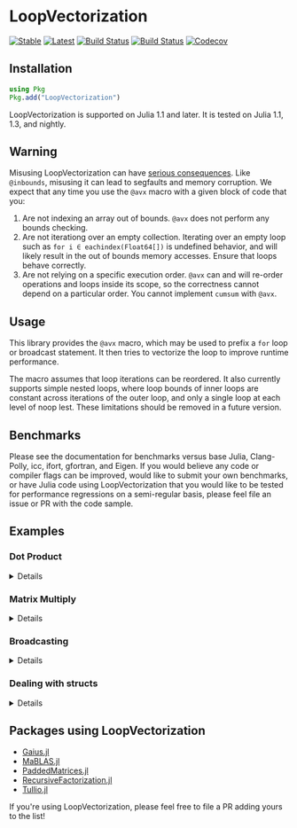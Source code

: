# LoopVectorization

[![Stable](https://img.shields.io/badge/docs-stable-blue.svg)](https://chriselrod.github.io/LoopVectorization.jl/stable)
[![Latest](https://img.shields.io/badge/docs-latest-blue.svg)](https://chriselrod.github.io/LoopVectorization.jl/latest)
[![Build Status](https://travis-ci.com/chriselrod/LoopVectorization.jl.svg?branch=master)](https://travis-ci.com/chriselrod/LoopVectorization.jl)
[![Build Status](https://ci.appveyor.com/api/projects/status/github/chriselrod/LoopVectorization.jl?svg=true)](https://ci.appveyor.com/project/chriselrod/LoopVectorization-jl)
[![Codecov](https://codecov.io/gh/chriselrod/LoopVectorization.jl/branch/master/graph/badge.svg)](https://codecov.io/gh/chriselrod/LoopVectorization.jl)

## Installation

```julia
using Pkg
Pkg.add("LoopVectorization")
```
LoopVectorization is supported on Julia 1.1 and later. It is tested on Julia 1.1, 1.3, and nightly.

## Warning

Misusing LoopVectorization can have [serious consequences](http://catb.org/jargon/html/N/nasal-demons.html). Like `@inbounds`, misusing it can lead to segfaults and memory corruption.
We expect that any time you use the `@avx` macro with a given block of code that you:
1. Are not indexing an array out of bounds. `@avx` does not perform any bounds checking.
2. Are not iterationg over an empty collection. Iterating over an empty loop such as `for i ∈ eachindex(Float64[])` is undefined behavior, and will likely result in the out of bounds memory accesses. Ensure that loops behave correctly.
3. Are not relying on a specific execution order. `@avx` can and will re-order operations and loops inside its scope, so the correctness cannot depend on a particular order. You cannot implement `cumsum` with `@avx`.

## Usage

This library provides the `@avx` macro, which may be used to prefix a `for` loop or broadcast statement.
It then tries to vectorize the loop to improve runtime performance.

The macro assumes that loop iterations can be reordered. It also currently supports simple nested loops, where loop bounds of inner loops are constant across iterations of the outer loop, and only a single loop at each level of noop lest. These limitations should be removed in a future version.

## Benchmarks

Please see the documentation for benchmarks versus base Julia, Clang-Polly, icc, ifort, gfortran, and Eigen. If you would believe any code or compiler flags can be improved, would like to submit your own benchmarks, or have Julia code using LoopVectorization that you would like to be tested for performance regressions on a semi-regular basis, please feel file an issue or PR with the code sample.

## Examples
### Dot Product
<details>
 <summaryClick me! ></summary>
<p>

A simple example with a single loop is the dot product:
```julia
julia> using LoopVectorization, BenchmarkTools

julia> function mydot(a, b)
           s = 0.0
           @inbounds @simd for i ∈ eachindex(a,b)
               s += a[i]*b[i]
           end
           s
       end
mydot (generic function with 1 method)

julia> function mydotavx(a, b)
           s = 0.0
           @avx for i ∈ eachindex(a,b)
               s += a[i]*b[i]
           end
           s
       end
mydotavx (generic function with 1 method)

julia> a = rand(256); b = rand(256);

julia> @btime mydot($a, $b)
  12.273 ns (0 allocations: 0 bytes)
62.61049816874535

julia> @btime mydotavx($a, $b)
  11.618 ns (0 allocations: 0 bytes)
62.61049816874536

julia> a = rand(255); b = rand(255);

julia> @btime mydot($a, $b)
  36.539 ns (0 allocations: 0 bytes)
62.29537331565549

julia> @btime mydotavx($a, $b)
  11.739 ns (0 allocations: 0 bytes)
62.29537331565549
```

On most recent CPUs, the performance of the dot product is bounded by
the speed at which it can load data; most recent x86_64 CPUs can perform
two aligned loads and two fused multiply adds (`fma`) per clock cycle.
However, the dot product requires two loads per `fma`.

A self-dot function, on the otherhand, requires one load per fma:
```julia
julia> function myselfdot(a)
           s = 0.0
           @inbounds @simd for i ∈ eachindex(a)
               s += a[i]*a[i]
           end
           s
       end
myselfdot (generic function with 1 method)

julia> function myselfdotavx(a)
           s = 0.0
           @avx for i ∈ eachindex(a)
               s += a[i]*a[i]
           end
           s
       end
myselfdotavx (generic function with 1 method)

julia> a = rand(256);

julia> @btime myselfdot($a)
  8.578 ns (0 allocations: 0 bytes)
90.16636687132868

julia> @btime myselfdotavx($a)
  9.560 ns (0 allocations: 0 bytes)
90.16636687132868

julia> @btime myselfdot($b)
  28.923 ns (0 allocations: 0 bytes)
83.20114563267853

julia> @btime myselfdotavx($b)
  9.174 ns (0 allocations: 0 bytes)
83.20114563267856
```
For this reason, the `@avx` version is roughly twice as fast. The `@inbounds @simd` version, however, is not, because it runs into the problem of loop carried dependencies: to add `a[i]*b[i]` to `s_new = s_old + a[i-j]*b[i-j]`, we must have first finished calculating `s_new`, but -- while two `fma` instructions can be initiated per cycle -- they each take several clock cycles to complete.
For this reason, we need to unroll the operation to run several independent instances concurrently. The `@avx` macro models this cost to try and pick an optimal unroll factor.

</p>
</details>

### Matrix Multiply
<details>
 <summaryClick me! ></summary>
<p>

We can also vectorize fancier loops. A likely familiar example to dive into:
```julia
julia> function mygemm!(C, A, B)
           @inbounds @fastmath for m ∈ 1:size(A,1), n ∈ 1:size(B,2)
               Cmn = zero(eltype(C))
               for k ∈ 1:size(A,2)
                   Cmn += A[m,k] * B[k,n]
               end
               C[m,n] = Cmn
           end
       end
mygemm! (generic function with 1 method)

julia> function mygemmavx!(C, A, B)
           @avx for m ∈ 1:size(A,1), n ∈ 1:size(B,2)
               Cmn = zero(eltype(C))
               for k ∈ 1:size(A,2)
                   Cmn += A[m,k] * B[k,n]
               end
               C[m,n] = Cmn
           end
       end
mygemmavx! (generic function with 1 method)

julia> M, K, N = 72, 75, 71;

julia> C1 = Matrix{Float64}(undef, M, N); A = randn(M, K); B = randn(K, N);

julia> C2 = similar(C1); C3 = similar(C1);

julia> @benchmark mygemmavx!($C1, $A, $B)
BenchmarkTools.Trial: 
  memory estimate:  0 bytes
  allocs estimate:  0
  --------------
  minimum time:     7.381 μs (0.00% GC)
  median time:      7.415 μs (0.00% GC)
  mean time:        7.432 μs (0.00% GC)
  maximum time:     15.444 μs (0.00% GC)
  --------------
  samples:          10000
  evals/sample:     4

julia> @benchmark mygemm!($C2, $A, $B)
BenchmarkTools.Trial: 
  memory estimate:  0 bytes
  allocs estimate:  0
  --------------
  minimum time:     230.790 μs (0.00% GC)
  median time:      231.288 μs (0.00% GC)
  mean time:        231.882 μs (0.00% GC)
  maximum time:     275.460 μs (0.00% GC)
  --------------
  samples:          10000
  evals/sample:     1

julia> using LinearAlgebra, Test

julia> @test all(C1 .≈ C2)
Test Passed

julia> BLAS.set_num_threads(1); BLAS.vendor()
:mkl

julia> @benchmark mul!($C3, $A, $B)
BenchmarkTools.Trial: 
  memory estimate:  0 bytes
  allocs estimate:  0
  --------------
  minimum time:     6.830 μs (0.00% GC)
  median time:      6.861 μs (0.00% GC)
  mean time:        6.869 μs (0.00% GC)
  maximum time:     15.125 μs (0.00% GC)
  --------------
  samples:          10000
  evals/sample:     5

julia> @test all(C1 .≈ C3)
Test Passed
```
It can produce a decent macro kernel.
In the future, I would like it to also model the cost of memory movement in the L1 and L2 cache, and use these to generate loops around the macro kernel following the work of [Low, et al. (2016)](http://www.cs.utexas.edu/users/flame/pubs/TOMS-BLIS-Analytical.pdf).

Until then, performance will degrade rapidly compared to BLAS as the size of the matrices increase. The advantage of the `@avx` macro, however, is that it is general. Not every operation is supported by BLAS.

For example, what if `A` were the outer product of two vectors?
<!-- ```julia -->


<!-- ``` -->

</p>
</details>

### Broadcasting
<details>
 <summaryClick me! ></summary>
<p>

Another example, a straightforward operation expressed well via broadcasting and `*ˡ` (which is typed `*\^l`), the lazy matrix multiplication operator:
```julia
julia> using LoopVectorization, LinearAlgebra, BenchmarkTools, Test; BLAS.set_num_threads(1)

julia> a = rand(48); B = rand(48, 51); c = rand(51); d = rand(49);

julia> X1 =        a .+ B * (c .+ d');

julia> X2 = @avx @. a + B *ˡ (c + d');

julia> @test X1 ≈ X2
Test Passed

julia> buf1 = Matrix{Float64}(undef, length(c), length(d));

julia> buf2 = similar(X1);

julia> @btime $X1 .= $a .+ mul!($buf2, $B, ($buf1 .= $c .+ $d'));
  3.499 μs (0 allocations: 0 bytes)

julia> @btime @avx @. $X2 = $a + $B *ˡ ($c + $d');
  3.289 μs (0 allocations: 0 bytes)

julia> @test X1 ≈ X2
Test Passed
```
The lazy matrix multiplication operator `*ˡ` escapes broadcasts and fuses, making it easy to write code that avoids intermediates. However, I would recomend always checking if splitting the operation into pieces, or at least isolating the matrix multiplication, increases performance. That will often be the case, especially if the matrices are large, where a separate multiplication can leverage BLAS (and perhaps take advantage of threads).
This may improve as the optimizations within LoopVectorization improve.

</p>
</details>


### Dealing with structs
<details>
 <summaryClick me! ></summary>
<p>

The key to the `@avx` macro's performance gains is leveraging knowledge of exactly how data like `Float64`s and `Int`s are handled by a CPU. As such, it is not strightforward to generalize the `@avx` macro to work on arrays containing structs such as `Matrix{Complex{Float64}}`. Instead, it is currently recommended that users wishing to apply `@avx` to arrays of structs use packages such as [StructArrays.jl](https://github.com/JuliaArrays/StructArrays.jl) which transform an array where each element is a struct into a struct where each element is an array. Using StructArrays.jl, we can write a matrix multiply (gemm) kernel that works on matrices of `Complex{Float64}`s and `Complex{Int}`s:
```julia 
using LoopVectorization, LinearAlgebra, StructArrays, BenchmarkTools, Test

BLAS.set_num_threads(1); @show BLAS.vendor()

const MatrixFInt64 = Union{Matrix{Float64}, Matrix{Int}}

function mul_avx!(C::MatrixFInt64, A::MatrixFInt64, B::MatrixFInt64)
    @avx for m ∈ 1:size(A,1), n ∈ 1:size(B,2)
        Cmn = zero(eltype(C))
        for k ∈ 1:size(A,2)
            Cmn += A[m,k] * B[k,n]
        end
        C[m,n] = Cmn
    end
end

function mul_add_avx!(C::MatrixFInt64, A::MatrixFInt64, B::MatrixFInt64, factor=1)
    @avx for m ∈ 1:size(A,1), n ∈ 1:size(B,2)
        ΔCmn = zero(eltype(C))
        for k ∈ 1:size(A,2)
            ΔCmn += A[m,k] * B[k,n]
        end
        C[m,n] += factor * ΔCmn
    end
end

const StructMatrixComplexFInt64 = Union{StructArray{ComplexF64,2}, StructArray{Complex{Int},2}}

function mul_avx!(C:: StructMatrixComplexFInt64, A::StructMatrixComplexFInt64, B::StructMatrixComplexFInt64)
    mul_avx!(    C.re, A.re, B.re)     # C.re = A.re * B.re
    mul_add_avx!(C.re, A.im, B.im, -1) # C.re = C.re - A.im * B.im
    mul_avx!(    C.im, A.re, B.im)     # C.im = A.re * B.im
    mul_add_avx!(C.im, A.im, B.re)     # C.im = C.im + A.im * B.re
end
```
this `mul_avx!` kernel can now accept `StructArray` matrices of complex numbers and multiply them efficiently:
```julia
julia> M, K, N = 56, 57, 58
(56, 57, 58)

julia> A  = StructArray(randn(ComplexF64, M, K));

julia> B  = StructArray(randn(ComplexF64, K, N));

julia> C1 = StructArray(Matrix{ComplexF64}(undef, M, N));

julia> C2 = collect(similar(C1));

julia> @btime mul_avx!($C1, $A, $B)
  13.634 μs (0 allocations: 0 bytes)

julia> @btime mul!(    $C2, $(collect(A)), $(collect(B))); # collect turns the StructArray into a regular Array
  14.007 μs (0 allocations: 0 bytes)

julia> @test C1 ≈ C2
Test Passed
```

Similar approaches can be taken to make kernels working with a variety of numeric struct types such as [dual numbers](https://github.com/JuliaDiff/DualNumbers.jl), [DoubleFloats](https://github.com/JuliaMath/DoubleFloats.jl), etc. 

</p>
</details>

## Packages using LoopVectorization

* [Gaius.jl](https://github.com/MasonProtter/Gaius.jl)
* [MaBLAS.jl](https://github.com/YingboMa/MaBLAS.jl)
* [PaddedMatrices.jl](https://github.com/chriselrod/PaddedMatrices.jl)
* [RecursiveFactorization.jl](https://github.com/YingboMa/RecursiveFactorization.jl)
* [Tullio.jl](https://github.com/mcabbott/Tullio.jl)

If you're using LoopVectorization, please feel free to file a PR adding yours to the list!

